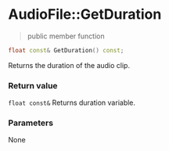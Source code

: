 # AudioFile::GetDuration

> public member function
```c++
float const& GetDuration() const;
```
Returns the duration of the audio clip.

### Return value
`float const&` Returns duration variable.

### Parameters
None


